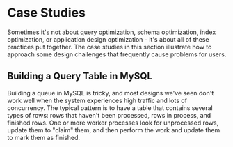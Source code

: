 # Case Studies

Sometimes it's not about query optimization, schema optimization, index optimization, or application design optimization - it's about all of these practices put together. The case studies in this section illustrate how to approach some design challenges that frequently cause problems for users.

## Building a Query Table in MySQL

Building a queue in MySQL is tricky, and most designs we've seen don't work well when the system experiences high traffic and lots of concurrency. The typical pattern is to have a table that contains several types of rows: rows that haven't been processed, rows in process, and finished rows. One or more worker processes look for unprocessed rows, update them to "claim" them, and then perform the work and update them to mark them as finished.
